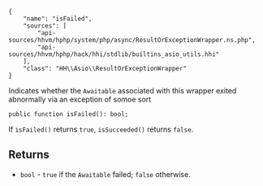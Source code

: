 ``` yamlmeta
{
    "name": "isFailed",
    "sources": [
        "api-sources/hhvm/hphp/system/php/async/ResultOrExceptionWrapper.ns.php",
        "api-sources/hhvm/hphp/hack/hhi/stdlib/builtins_asio_utils.hhi"
    ],
    "class": "HH\\Asio\\ResultOrExceptionWrapper"
}
```




Indicates whether the ` Awaitable ` associated with this wrapper exited
abnormally via an exception of somoe sort




``` Hack
public function isFailed(): bool;
```




If ` isFailed() ` returns `` true ``, ``` isSucceeded() ``` returns ```` false ````.




## Returns




+ ` bool ` - `` true `` if the ``` Awaitable ``` failed; ```` false ```` otherwise.
<!-- HHAPIDOC -->
